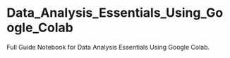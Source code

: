 # Data_Analysis_Essentials_Using_Google_Colab
Full Guide Notebook for Data Analysis Essentials Using Google Colab.
